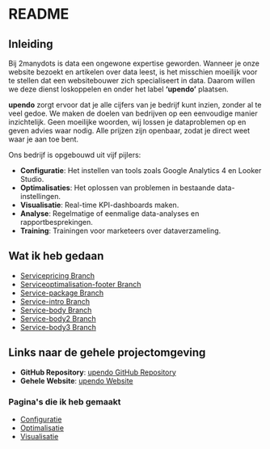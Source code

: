 # README

## Inleiding  

Bij 2manydots is data een ongewone expertise geworden. Wanneer je onze website bezoekt en artikelen over data leest, is het misschien moeilijk voor te stellen dat een websitebouwer zich specialiseert in data. Daarom willen we deze dienst loskoppelen en onder het label **‘upendo’** plaatsen.  

**upendo** zorgt ervoor dat je alle cijfers van je bedrijf kunt inzien, zonder al te veel gedoe. We maken de doelen van bedrijven op een eenvoudige manier inzichtelijk. Geen moeilijke woorden, wij lossen je dataproblemen op en geven advies waar nodig. Alle prijzen zijn openbaar, zodat je direct weet waar je aan toe bent.  

Ons bedrijf is opgebouwd uit vijf pijlers:  
- **Configuratie**: Het instellen van tools zoals Google Analytics 4 en Looker Studio.  
- **Optimalisaties**: Het oplossen van problemen in bestaande data-instellingen.  
- **Visualisatie**: Real-time KPI-dashboards maken.  
- **Analyse**: Regelmatige of eenmalige data-analyses en rapportbesprekingen.  
- **Training**: Trainingen voor marketeers over dataverzameling.  

## Wat ik heb gedaan  

- [Servicepricing Branch](https://github.com/Teunert2/CP1/tree/main/code/Servicepricing)  
- [Serviceoptimalisation-footer Branch](https://github.com/Teunert2/CP1/tree/main/code/Serviceoptimalisation_footer)  
- [Service-package Branch](https://github.com/Teunert2/CP1/tree/main/code/Service-package)  
- [Service-intro Branch](https://github.com/Teunert2/CP1/tree/main/code/Service-intro)  
- [Service-body Branch](https://github.com/Teunert2/CP1/tree/main/code/Service-body)  
- [Service-body2 Branch](https://github.com/Teunert2/CP1/tree/main/code/Service-body2)  
- [Service-body3 Branch](https://github.com/Teunert2/CP1/tree/main/code/Service-body3)  

## Links naar de gehele projectomgeving  

- **GitHub Repository**: [upendo GitHub Repository](https://github.com/TNDKien/upendo)  
- **Gehele Website**: [upendo Website](https://fontys-upendo.vercel.app/)  

### Pagina's die ik heb gemaakt  
- [Configuratie](https://fontys-upendo.vercel.app/configuration)  
- [Optimalisatie](https://fontys-upendo.vercel.app/optimalisation)  
- [Visualisatie](https://fontys-upendo.vercel.app/visualisation)  
